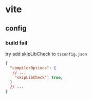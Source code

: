 # vite

## config

### build fail

try add skipLibCheck to `tsconfig.json`


```json
{
  "compilerOptions": {
   // ...
    "skipLibCheck": true,
  }
  // ...
}

```

